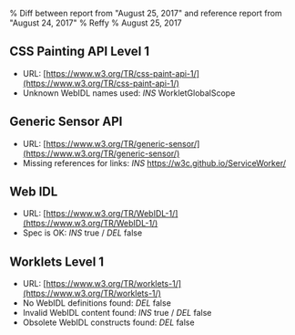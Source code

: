% Diff between report from "August 25, 2017" and reference report from "August 24, 2017"
% Reffy
% August 25, 2017

## CSS Painting API Level 1

- URL: [https://www.w3.org/TR/css-paint-api-1/](https://www.w3.org/TR/css-paint-api-1/)
- Unknown WebIDL names used: *INS* WorkletGlobalScope


## Generic Sensor API

- URL: [https://www.w3.org/TR/generic-sensor/](https://www.w3.org/TR/generic-sensor/)
- Missing references for links: *INS* https://w3c.github.io/ServiceWorker/


## Web IDL

- URL: [https://www.w3.org/TR/WebIDL-1/](https://www.w3.org/TR/WebIDL-1/)
- Spec is OK: *INS* true / *DEL* false


## Worklets Level 1

- URL: [https://www.w3.org/TR/worklets-1/](https://www.w3.org/TR/worklets-1/)
- No WebIDL definitions found: *DEL* false
- Invalid WebIDL content found: *INS* true / *DEL* false
- Obsolete WebIDL constructs found: *DEL* false


